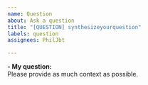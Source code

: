 ```yaml
---
name: Question
about: Ask a question
title: "[QUESTION] synthesizeyourquestion"
labels: question
assignees: PhilJbt

---
```


**- My question:**\
Please provide as much context as possible.
